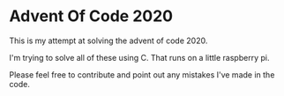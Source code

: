 # Advent Of Code 2020

This is my attempt at solving the advent of code 2020.

I'm trying to solve all of these using C. That runs on a little raspberry pi.

Please feel free to contribute and point out any mistakes I've made in the code.

